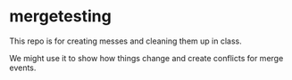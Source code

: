 # mergetesting

This repo is for creating messes and cleaning them up in class.

We might use it to show how things change and create conflicts for merge events.

